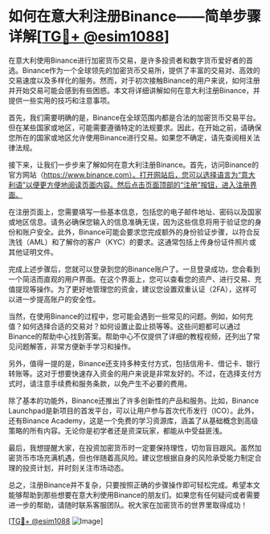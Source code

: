 # 如何在意大利注册Binance——简单步骤详解[[TG💪+ @esim1088](https://t.me/s/esim1088)]

在意大利使用Binance进行加密货币交易，是许多投资者和数字货币爱好者的首选。Binance作为一个全球领先的加密货币交易所，提供了丰富的交易对、高效的交易速度以及多样化的服务。然而，对于初次接触Binance的用户来说，如何注册并开始交易可能会感到有些困惑。本文将详细讲解如何在意大利注册Binance，并提供一些实用的技巧和注意事项。

首先，我们需要明确的是，Binance在全球范围内都是合法的加密货币交易平台。但在某些国家或地区，可能需要遵循特定的法规要求。因此，在开始之前，请确保您所在的国家或地区允许使用Binance进行交易。如果您不确定，请先查阅相关法律法规。

接下来，让我们一步步来了解如何在意大利注册Binance。首先，访问Binance的官方网站（https://www.binance.com）。打开网站后，您可以选择语言为“意大利语”以便更方便地阅读页面内容。然后点击页面顶部的“注册”按钮，进入注册界面。

在注册页面上，您需要填写一些基本信息，包括您的电子邮件地址、密码以及国家或地区信息。请务必确保您输入的信息准确无误，因为这些信息将用于验证您的身份和账户安全。此外，Binance可能会要求您完成额外的身份验证步骤，以符合反洗钱（AML）和了解你的客户（KYC）的要求。这通常包括上传身份证件照片或其他证明文件。

完成上述步骤后，您就可以登录到您的Binance账户了。一旦登录成功，您会看到一个简洁而直观的用户界面。在这个界面上，您可以查看您的资产、进行交易、充值提现等操作。为了更好地管理您的资金，建议您设置双重认证（2FA），这样可以进一步提高账户的安全性。

当然，在使用Binance的过程中，您可能会遇到一些常见的问题。例如，如何充值？如何选择合适的交易对？如何设置止盈止损等等。这些问题都可以通过Binance的帮助中心找到答案。帮助中心不仅提供了详细的教程视频，还列出了常见问题解答，非常方便新手学习和操作。

另外，值得一提的是，Binance还支持多种支付方式，包括信用卡、借记卡、银行转账等。这对于想要快速存入资金的用户来说是非常友好的。不过，在选择支付方式时，请注意手续费和服务条款，以免产生不必要的费用。

除了基本的功能外，Binance还推出了许多创新性的产品和服务。比如，Binance Launchpad是新项目的首发平台，可以让用户参与首次代币发行（ICO）。此外，还有Binance Academy，这是一个免费的学习资源库，涵盖了从基础概念到高级策略的所有内容。无论你是初学者还是资深玩家，都能从中受益匪浅。

最后，我想提醒大家，在投资加密货币时一定要保持理性，切勿盲目跟风。虽然加密货币市场充满机遇，但也伴随着高风险。建议您根据自身的风险承受能力制定合理的投资计划，并时刻关注市场动态。

总之，注册Binance并不复杂，只要按照正确的步骤操作即可轻松完成。希望本文能够帮助到那些想要在意大利使用Binance的朋友们。如果您有任何疑问或者需要进一步的帮助，请随时联系客服团队。祝大家在加密货币的世界里取得成功！

[[TG💪+ @esim1088](https://t.me/s/esim1088) ![Image](https://i.postimg.cc/4NQfJmqS/Snipaste-2025-05-13-00-14-12.png)]